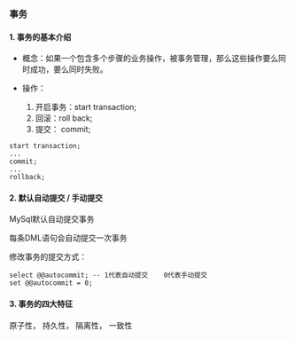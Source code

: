### 事务

#### 1. 事务的基本介绍

- 概念：如果一个包含多个步骤的业务操作，被事务管理，那么这些操作要么同时成功，要么同时失败。

- 操作：
  1. 开启事务：start transaction;
  2. 回滚：roll back;
  3. 提交： commit;

```mysql
start transaction;
...
commit;
...
rollback;
```

#### 2. 默认自动提交 / 手动提交

MySql默认自动提交事务

每条DML语句会自动提交一次事务

修改事务的提交方式：

```mysql
select @@autocommit; -- 1代表自动提交    0代表手动提交
set @@autocommit = 0;
```

#### 3. 事务的四大特征

原子性， 持久性， 隔离性， 一致性

